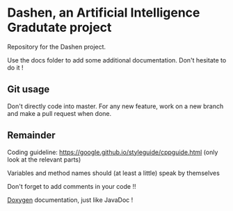 Dashen, an Artificial Intelligence Gradutate project
====================================================

Repository for the Dashen project.

Use the docs folder to add some additional documentation. Don't hesitate to do it !

## Git usage

Don't directly code into master. For any new feature, work on a new branch and make a pull request when done.

## Remainder

Coding guideline: https://google.github.io/styleguide/cppguide.html (only look at the relevant parts)

Variables and method names should (at least a little) speak by themselves

Don't forget to add comments in your code !! 

[Doxygen](http://www.stack.nl/~dimitri/doxygen/) documentation, just like JavaDoc !
